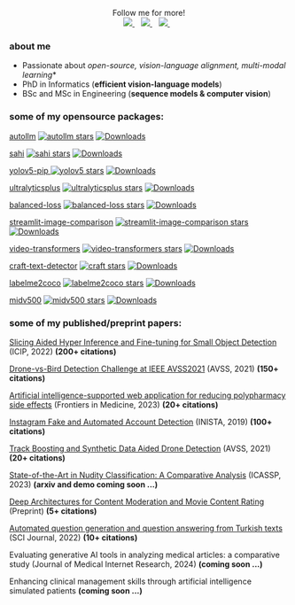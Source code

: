 <p align='center'>
  Follow me for more!
  <br>
  <a href="https://twitter.com/fcakyon">
    <img src="https://img.shields.io/badge/Twitter-1DA1F2?style=for-the-badge&logo=twitter&logoColor=white" />        
  </a>&nbsp;&nbsp;
  
  <a href="https://scholar.google.com/citations?user=RHGyDE0AAAAJ&hl=en">
    <img src="https://img.shields.io/badge/Google%20Scholar-4285F4?style=for-the-badge&logo=google-scholar&logoColor=white" />        
  </a>&nbsp;&nbsp;
  
  <a href="https://fcakyon.medium.com/">
    <img src="https://img.shields.io/badge/Medium-12100E?style=for-the-badge&logo=medium&logoColor=white" />
  </a>&nbsp;&nbsp;
</p>

### about me
- Passionate about *open-source, vision-language alignment, multi-modal learning** 
- PhD in Informatics (**efficient vision-language models**)
- BSc and MSc in Engineering (**sequence models & computer vision**)

### some of my opensource packages:

[autollm](https://github.com/safevideo/autollm)
[![autollm stars](https://img.shields.io/github/stars/safevideo/autollm?color=blueviolet)](https://github.com/safevideo/autollm/stargazers/)
[![Downloads](https://pepy.tech/badge/autollm)](https://pepy.tech/project/autollm)

[sahi](https://github.com/obss/sahi)
[![sahi stars](https://img.shields.io/github/stars/obss/sahi?color=blueviolet)](https://github.com/obss/sahi/stargazers/)
[![Downloads](https://pepy.tech/badge/sahi)](https://pepy.tech/project/sahi)

[yolov5-pip ](https://github.com/fcakyon/yolov5-pip)
[![yolov5 stars](https://img.shields.io/github/stars/fcakyon/yolov5-pip?color=blueviolet)](https://github.com/fcakyon/yolov5-pip/stargazers/)
[![Downloads](https://pepy.tech/badge/yolov5)](https://pepy.tech/project/yolov5)

[ultralyticsplus](https://github.com/fcakyon/ultralyticsplus)
[![ultralyticsplus stars](https://img.shields.io/github/stars/fcakyon/ultralyticsplus?color=blueviolet)](https://github.com/fcakyon/ultralyticsplus/stargazers/)
[![Downloads](https://pepy.tech/badge/ultralyticsplus)](https://pepy.tech/project/ultralyticsplus)

[balanced-loss](https://github.com/fcakyon/balanced-loss)
[![balanced-loss stars](https://img.shields.io/github/stars/fcakyon/balanced-loss?color=blueviolet)](https://github.com/fcakyon/balanced-loss/stargazers/)
[![Downloads](https://pepy.tech/badge/balanced-loss)](https://pepy.tech/project/balanced-loss)

[streamlit-image-comparison](https://github.com/fcakyon/streamlit-image-comparison)
[![streamlit-image-comparison stars](https://img.shields.io/github/stars/fcakyon/streamlit-image-comparison?color=blueviolet)](https://github.com/fcakyon/streamlit-image-comparison/stargazers/)
[![Downloads](https://pepy.tech/badge/streamlit-image-comparison)](https://pepy.tech/project/streamlit-image-comparison)

[video-transformers](https://github.com/fcakyon/video-transformers)
[![video-transformers stars](https://img.shields.io/github/stars/fcakyon/video-transformers?color=blueviolet)](https://github.com/fcakyon/video-transformers/stargazers/)
[![Downloads](https://pepy.tech/badge/video-transformers)](https://pepy.tech/project/video-transformers)

[craft-text-detector](https://github.com/fcakyon/craft-text-detector)
[![craft stars](https://img.shields.io/github/stars/fcakyon/craft-text-detector?color=blueviolet)](https://github.com/fcakyon/craft-text-detector/stargazers/) 
[![Downloads](https://pepy.tech/badge/craft-text-detector)](https://pepy.tech/project/craft-text-detector)

[labelme2coco](https://github.com/fcakyon/labelme2coco)
[![labelme2coco stars](https://img.shields.io/github/stars/fcakyon/labelme2coco?color=blueviolet)](https://github.com/fcakyon/labelme2coco/stargazers/)
[![Downloads](https://pepy.tech/badge/labelme2coco)](https://pepy.tech/project/labelme2coco)

[midv500](https://github.com/fcakyon/midv500)
[![midv500 stars](https://img.shields.io/github/stars/fcakyon/midv500?color=blueviolet)](https://github.com/fcakyon/midv500/stargazers/)
[![Downloads](https://pepy.tech/badge/midv500)](https://pepy.tech/project/midv500)

### some of my published/preprint papers:

[Slicing Aided Hyper Inference and Fine-tuning for Small Object Detection](https://ieeexplore.ieee.org/document/9897990) (ICIP, 2022) **(200+ citations)**

[Drone-vs-Bird Detection Challenge at IEEE AVSS2021](https://ieeexplore.ieee.org/abstract/document/9663844) (AVSS, 2021) **(150+ citations)**

[Artificial intelligence-supported web application for reducing polypharmacy side effects](https://www.frontiersin.org/articles/10.3389/fmed.2023.1029198/full) (Frontiers in Medicine, 2023)  **(20+ citations)**

[Instagram Fake and Automated Account Detection](https://ieeexplore.ieee.org/abstract/document/8946437) (INISTA, 2019) **(100+ citations)**

[Track Boosting and Synthetic Data Aided Drone Detection](https://ieeexplore.ieee.org/abstract/document/9663759) (AVSS, 2021) **(20+ citations)**

[State-of-the-Art in Nudity Classification: A Comparative Analysis](https://ieeexplore.ieee.org/document/10193621) (ICASSP, 2023) **(arxiv and demo coming soon ...)**

[Deep Architectures for Content Moderation and Movie Content Rating](https://arxiv.org/abs/2212.04533) (Preprint) **(5+ citations)**

[Automated question generation and question answering from Turkish texts](https://journals.tubitak.gov.tr/elektrik/vol30/iss5/17/) (SCI Journal, 2022) **(10+ citations)**

Evaluating generative AI tools in analyzing medical articles: a comparative study (Journal of Medical Internet Research, 2024) **(coming soon ...)**

Enhancing clinical management skills through artificial intelligence simulated patients **(coming soon ...)**


